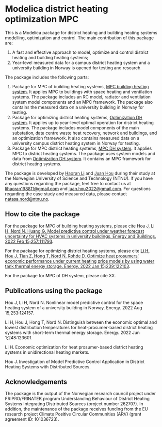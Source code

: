 # Modelica district heating optimization MPC
This is a Modelica package for district heating and building heating systems modelling, optimization and control. The main contribution of this package are:
1) A fast and effective approach to model, optimize and control district heating and building heating systems;
2) Year-level measured data for a campus district heating system and a university building in Norway is opened for testing and research.

The package includes the following parts:
1) Package for MPC of building heating systems, [MPC building heating system](https://github.com/haoranli1988/Modelica-district-heating-optimization-MPC/tree/main/MPC%20building%20heating%20system). It applies MPC to buildings with space heating and ventilation systems. The package includes an RC model, radiator and ventilation system model components and an MPC framework. The package also contains the measured data on a university building in Norway for testing.   
2) Package for optimizing district heating systems, [Optimization DH system](https://github.com/haoranli1988/Modelica-district-heating-optimization-MPC/tree/main/Optimization%20DH%20system). It applies up to year-level optimal operation for district heating systems. The package includes model components of the main substation, data centre waste heat recovery, network and buildings, and an optimization framework. It also contains measured data on a university campus district heating system in Norway for testing.
3) Package for MPC district heating systems, [MPC DH system](https://github.com/haoranli1988/Modelica-district-heating-optimization-MPC/tree/main/MPC%20DH%20system). It applies MPC to district heating systems. The package uses system models and data from [Optimization DH system](https://github.com/haoranli1988/Modelica-district-heating-optimization-MPC/tree/main/Optimization%20DH%20system). It contains an MPC framework for district heating systems.

The package is developed by [Haoran Li](https://www.linkedin.com/in/haoran-li-4397311ba/) and [Juan Hou](https://www.linkedin.com/in/juan-hou-4a54a622a/) during their study at the Norwegian University of Science and Technology (NTNU). If you have any questions regarding the package, feel free to contact us at lihaoran198811@gmail.com and juan.hou2022@gmail.com. For questions regarding the case study and measured data, please contact natasa.nord@ntnu.no.   

## How to cite the package
For the package for MPC of building heating systems, please cite [Hou J, Li H, Nord N, Huang G. Model predictive control under weather forecast uncertainty for HVAC systems in university buildings. Energy and Buildings. 2022 Feb 15;257:111793](https://www.sciencedirect.com/science/article/pii/S037877882101077X).

For the package for optimizing district heating systems, please cite [Li H, Hou J, Tian Z, Hong T, Nord N, Rohde D. Optimize heat prosumers' economic performance under current heating price models by using water tank thermal energy storage. Energy. 2022 Jan 15;239:122103](https://www.sciencedirect.com/science/article/pii/S0360544221023513).  

For the package for MPC of DH system, please cite XX.  

## Publications using the package
Hou J, Li H, Nord N. Nonlinear model predictive control for the space heating system of a university building in Norway. Energy. 2022 Aug 15;253:124157.

Li H, Hou J, Hong T, Nord N. Distinguish between the economic optimal and lowest distribution temperatures for heat-prosumer-based district heating systems with short-term thermal energy storage. Energy. 2022 Jun 1;248:123601.

Li H. Economic optimization for heat prosumer-based district heating systems in unidirectional heating markets.

Hou J. Investigation of Model Predictive Control Application in District Heating Systems with Distributed Sources.

## Acknowledgements
The package is the output of the Norwegian research council project under FRIPRO/FRINATEK program Understanding Behaviour of District Heating Systems Integrating Distributed Sources (project number 262707). In addition, the maintenance of the package receives funding from the EU research project Climate Positive Circular Communities (ARV) (grant agreement ID: 101036723).

